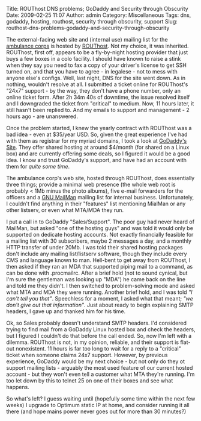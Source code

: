 Title: ROUThost DNS problems; GoDaddy and Security through Obscurity
Date: 2009-02-25 11:07
Author: admin
Category: Miscellaneous
Tags: dns, godaddy, hosting, routhost, security through obscurity, support
Slug: routhost-dns-problems-godaddy-and-security-through-obscurity

The external-facing web site and (internal use) mailing list for the
[ambulance corps](http://www.midlandparkambulance.com) is hosted by
[ROUThost](http://www.routhost.com). Not my choice, it was inherited.
ROUThost, first off, appears to be a fly-by-night hosting provider that
just buys a few boxes in a colo facility. I should have known to raise a
stink when they say you need to fax a copy of your driver's license to
get SSH turned on, and that you have to agree - in legalese - not to
mess with anyone else's configs. Well, last night, DNS for the site went
down. As in nothing, wouldn't resolve at all. I submitted a ticket
online for ROUThost's "24x7" support - by the way, they don't have a
phone number, only an online ticket form. After 2h 34m 40s of downtime,
the issue resolved itself and I downgraded the ticket from "critical" to
medium. Now, 11 hours later, it still hasn't been replied to. And my
emails to support and management - 2 hours ago - are unanswered.

Once the problem started, I knew the yearly contract with ROUThost was a
bad idea - even at $35/year USD. So, given the great experience I've had
with them as registrar for my myriad domains, I took a look at
[GoDaddy's Site](http://www.godaddy.com). They offer shared
hosting at around $4/month (for shared on a Linux box) and are currently
offering some deals, so I figured it would be a good idea. I know and
trust GoDaddy's support, and have had an account with them for *quite
some time*.

The ambulance corp's web site, hosted through ROUThost, does essentially
three things; provide a minimal web presence (the whole web root is
probably < 1Mb minus the photo albums), five e-mail forwarders for the
officers and a [GNU
MailMan](http://www.gnu.org/software/mailman/index.html) mailing list
for internal business. Unfortunately, I couldn't find anything in their
"features" list mentioning MialMan or any other listserv, or even what
MTA/MDA they run.

I put a call in to GoDaddy "Sales/Support". The poor guy had never heard
of MailMan, but asked "one of the hosting guys" and was told it would
only be supported on dedicate hosting accounts. Not exactly financially
feasible for a mailing list with 30 subscribers, maybe 2 messages a day,
and a monthly HTTP transfer of under 20Mb. I was told their shared
hosting packages don't include any mailing list/listserv software,
though they include every CMS and language known to man. Hell-bent to
get away from ROUThost, I then asked if they ran an MDA that supported
piping mail to a command, as can be done with .procmailrc. After a brief
hold (not to sound cynical, but I'm sure the gentleman was looking up
"MDA") he came back on the line and told me they didn't. I then switched
to problem-solving mode and asked what MTA and MDA they were running.
Another brief hold, and I was told *"I can't tell you that"*. Speechless
for a moment, I asked what that meant; *"we don't give out that
information"*. Just about ready to begin explaining SMTP headers, I gave
up and thanked him for his time.

Ok, so Sales probably doesn't understand SMTP headers. I'd considered
trying to find mail from a GoDaddy Linux hosted box and check the
headers, but I figured I couldn't do that before the call ended. So, now
I'm left with a dilemma. ROUThost is not, in my opinion, reliable, and
their support is flat-out nonexistent. 11 hours is far too long to wait
for a reply to a "critical" ticket when someone claims 24x7 support.
However, by previous experience, GoDaddy would be my next choice - but
not only do they ot support mailing lists - arguably the most used
feature of our current hosted account - but they won't even tell a
customer what MTA they're running. I'm too let down by this to telnet 25
on one of their boxes and see what happens.

So what's left? I guess waiting until (hopefully some time within the
next few weeks) I upgrade to Optimum static IP at home, and consider
running it all there (and hope mains power never goes out for more than
30 minutes?)
